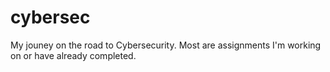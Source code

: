 # cybersec
My jouney on the road to Cybersecurity. Most are assignments I'm working on or have already completed.
